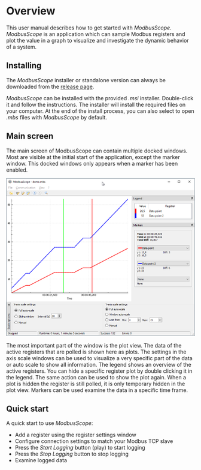 # Overview

This user manual describes how to get started with *ModbusScope*. *ModbusScope* is an application which can sample Modbus registers and plot the value in a graph to visualize and investigate the dynamic behavior of a system.

## Installing

The *ModbusScope* installer or standalone version can always be downloaded from the [release page](https://github.com/jgeudens/ModbusScope/releases).  

*ModbusScope* can be installed with the provided *.msi* installer. Double-click it and follow the instructions. The installer will install the required files on your computer. At the end of the install process, you can also select to open *.mbs* files with *ModbusScope* by default.

## Main screen

The main screen of ModbusScope can contain multiple docked windows. Most are visible at the initial start of the application, except the marker window. This docked windows only appears when a marker has been enabled.

![image](../_static/user_manual/overview.png)

The most important part of the window is the plot view. The data of the active registers that are polled is shown here as plots. The settings in the axis scale windows can be used to visualize a very specific part of the data or auto scale to show all information. The legend shows an overview of the active registers. You can hide a specific register plot by double clicking it in the legend. The same action can be used to show the plot again. When a plot is hidden the register is still polled, it is only temporary hidden in the plot view. Markers can be used examine the data in a specific time frame.

## Quick start

A quick start to use *ModbusScope*:

* Add a register using the register settings window
* Configure connection settings to match your Modbus TCP slave
* Press the *Start Logging* button (play) to start logging
* Press the *Stop Logging* button to stop logging
* Examine logged data
